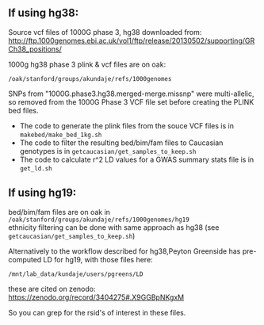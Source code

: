 
## If using hg38:   


Source vcf files of 1000G phase 3, hg38 downloaded from: http://ftp.1000genomes.ebi.ac.uk/vol1/ftp/release/20130502/supporting/GRCh38_positions/  

1000g hg38 phase 3 plink & vcf files are on oak:
```
/oak/stanford/groups/akundaje/refs/1000genomes
```

SNPs from "1000G.phase3.hg38.merged-merge.missnp" were multi-allelic, so removed from the 1000G Phase 3 VCF file set before creating the PLINK bed files.

* The code to generate the plink files from the souce VCF files is in `makebed/make_bed_1kg.sh`  
* The code to filter the resulting bed/bim/fam files to Caucasian genotypes is in `getcaucasian/get_samples_to_keep.sh`
* The code to calculate r^2 LD values for a GWAS summary stats file is in `get_ld.sh`


## If using hg19:
bed/bim/fam files are on oak in `/oak/stanford/groups/akundaje/refs/1000genomes/hg19`  
ethnicity filtering can be done with same approach as hg38 (see `getcaucasian/get_samples_to_keep.sh`)

Alternatively to the workflow described for hg38,Peyton Greenside has pre-computed LD for hg19, with those files here:
```
/mnt/lab_data/kundaje/users/pgreens/LD
```
these are cited on zenodo: https://zenodo.org/record/3404275#.X9GGBpNKgxM

So you can grep for the rsid's of interest in these files. 







